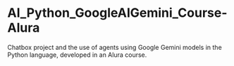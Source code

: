 # AI_Python_GoogleAIGemini_Course-Alura

Chatbox project and the use of agents using Google Gemini models in the Python language, developed in an Alura course.
